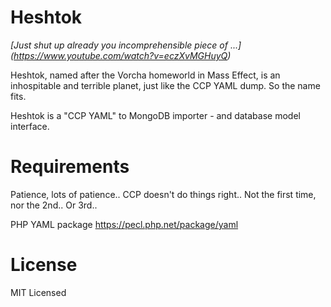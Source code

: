 # Heshtok 

_[Just shut up already you incomprehensible piece of ...] (https://www.youtube.com/watch?v=eczXvMGHuyQ)_

Heshtok, named after the Vorcha homeworld in Mass Effect, is an inhospitable and terrible planet, just like the CCP YAML dump. So the name fits.

Heshtok is a "CCP YAML" to MongoDB importer - and database model interface.

# Requirements
Patience, lots of patience.. CCP doesn't do things right.. Not the first time, nor the 2nd.. Or 3rd..

PHP YAML package https://pecl.php.net/package/yaml


# License

MIT Licensed
